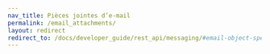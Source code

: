 ```yaml
---
nav_title: Pièces jointes d’e-mail
permalink: /email_attachments/
layout: redirect
redirect_to: /docs/developer_guide/rest_api/messaging/#email-object-specification
---
```

